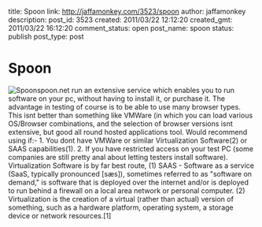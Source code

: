 title: Spoon
link: http://jaffamonkey.com/3523/spoon
author: jaffamonkey
description: 
post_id: 3523
created: 2011/03/22 12:12:20
created_gmt: 2011/03/22 16:12:20
comment_status: open
post_name: spoon
status: publish
post_type: post

# Spoon

![Spoon](http://spoon.net/Global/Images/Banner-Logo.png)spoon.net run an extensive service which enables you to run software on your pc, without having to install it, or purchase it. The advantage in testing of course is to be able to use many browser types. This isnt better than something like VMWare (in which you can load various OS/Browser combinations, and the selection of browser versions isnt extensive, but good all round hosted applications tool. Would recommend using if:- 1\. You dont have VMWare or similar Virtualization Software(2) or SAAS capabilities(1). 2\. If you have restricted access on your test PC (some companies are still pretty anal about letting testers install software). Virtualization Software is by far best route, (1) SAAS - Software as a service (SaaS, typically pronounced [sæs]), sometimes referred to as "software on demand," is software that is deployed over the internet and/or is deployed to run behind a firewall on a local area network or personal computer. (2) Virtualization is the creation of a virtual (rather than actual) version of something, such as a hardware platform, operating system, a storage device or network resources.[1]